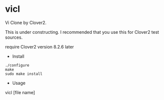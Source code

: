 # vicl

Vi Clone by Clover2.

This is under constructing. I recommended that you use this for Clover2 test sources.

require Clover2 version 8.2.6 later

* Install

```
./configure
make 
sudo make install
```

* Usage 

vicl [file name]
